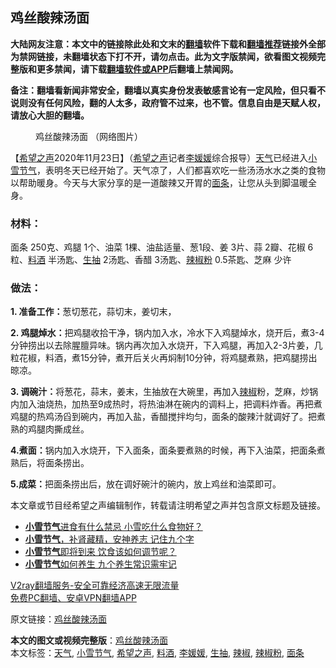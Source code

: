  <h2>鸡丝酸辣汤面</h2> <p class="notice"><b>大陆网友注意：本文中的链接除此处和文末的<a href="https://github.com/bannedbook/fanqiang" >翻墙</a>软件下载和<a href="https://github.com/killgcd/justmysocks/blob/master/README.md">翻墙推荐</a>链接外全部为禁网链接，未翻墙状态下打不开，请勿点击。此为文字版禁闻，欲看图文视频完整版和更多禁闻，请下载<a href="https://github.com/bannedbook/fanqiang">翻墙软件或APP</a>后翻墙上禁闻网。</p><p>备注：翻墙看新闻非常安全，翻墙以真实身份发表敏感言论有一定风险，但只看不说则没有任何风险，翻的人太多，政府管不过来，也不管。信息自由是天赋人权，请放心大胆的翻墙。</b></p>  <div class="entry"> <figure><figcaption>鸡丝酸辣汤面 （网络图片）</figcaption></figure> <p>【<span class='wp_keywordlink_affiliate'><a href="https://www.soundofhope.org" title="希望之声" target="_blank">希望之声</a></span>2020年11月23日】（<a href="https://www.bannedbook.org/bnews/tag/%e5%b8%8c%e6%9c%9b%e4%b9%8b%e5%a3%b0/" class="st_tag internal_tag" rel="tag" title="标签 希望之声 下的日志">希望之声</a>记者<a href="https://www.bannedbook.org/bnews/tag/%E6%9D%8E%E5%AA%9B%E5%AA%9B/" class="st_tag internal_tag" rel="tag" title="标签 李媛媛 下的日志">李媛媛</a>综合报导）<a href="https://www.bannedbook.org/bnews/tag/%E5%A4%A9%E6%B0%94/" class="st_tag internal_tag" rel="tag" title="标签 天气 下的日志">天气</a>已经进入<a href="https://www.bannedbook.org/bnews/tag/%E5%B0%8F%E9%9B%AA%E8%8A%82%E6%B0%94/" class="st_tag internal_tag" rel="tag" title="标签 小雪节气 下的日志">小雪节气</a>，表明冬天已经开始了。天气凉了，人们都喜欢吃一些汤汤水水之类的食物以帮助暖身。今天与大家分享的是一道酸辣又开胃的<a href="https://www.bannedbook.org/bnews/tag/%e9%9d%a2%e6%9d%a1/" class="st_tag internal_tag" rel="tag" title="标签 面条 下的日志">面条</a>，让您从头到脚温暖全身。</p> <h3>材料：</h3> <p>面条 250克、鸡腿 1个、油菜 1棵、油盐适量、葱1段、姜 3片、蒜 2瓣、花椒 6粒、<a href="https://www.bannedbook.org/bnews/tag/%E6%96%99%E9%85%92/" class="st_tag internal_tag" rel="tag" title="标签 料酒 下的日志">料酒</a> 半汤匙、<a href="https://www.bannedbook.org/bnews/tag/%e7%94%9f%e6%8a%bd/" class="st_tag internal_tag" rel="tag" title="标签 生抽 下的日志">生抽</a> 2汤匙、香醋 3汤匙、<a href="https://www.bannedbook.org/bnews/tag/%E8%BE%A3%E6%A4%92%E7%B2%89/" class="st_tag internal_tag" rel="tag" title="标签 辣椒粉 下的日志">辣椒粉</a> 0.5茶匙、芝麻 少许</p> <h3>做法：</h3> <p><strong>1. 准备工作：</strong>葱切葱花，蒜切末，姜切末，</p>  <p><strong>2. 鸡腿焯水：</strong>把鸡腿收拾干净，锅内加入水，冷水下入鸡腿焯水，烧开后，煮3-4分钟捞出以去除腥膻异味。锅内再次加入水烧开，下入鸡腿，再加入2-3片姜，几粒花椒，料酒，煮15分钟，煮开后关火再焖制10分钟，将鸡腿煮熟，把鸡腿捞出晾凉。</p> <p><strong>3. 调碗汁：</strong>将葱花，蒜末，姜末，生抽放在大碗里，再加入<a href="https://www.bannedbook.org/bnews/tag/%e8%be%a3%e6%a4%92/" class="st_tag internal_tag" rel="tag" title="标签 辣椒 下的日志">辣椒</a>粉，芝麻，炒锅内加入油烧热，加热至9成热时，将热油淋在碗内的调料上，把调料炸香。再把煮鸡腿的热鸡汤舀到碗内，再加入盐，香醋搅拌均匀，面条的酸辣汁就调好了。把煮熟的鸡腿肉撕成丝。</p> <p><strong>4.煮面：</strong>锅内加入水烧开，下入面条，面条要煮熟的时候，再下入油菜，把面条煮熟后，将面条捞出。</p>  <p><strong>5.成菜：</strong>把面条捞出后，放在调好碗汁的碗内，放上鸡丝和油菜即可。</p> <p>本文章或节目经希望之声编辑制作，转载请注明希望之声并包含原文标题及链接。</p> <ul class='op-related-articles' title='相关阅读'> <li><a href='https://www.bannedbook.org/bnews/comments/20201123/1435658.html' target='_blank'><b>小雪节气</b>进食有什么禁忌 小雪吃什么食物好？</a></li> <li><a href='https://www.bannedbook.org/bnews/comments/20201121/1434729.html' target='_blank'><b>小雪节气</b>，补肾藏精，安神养志 记住九个字</a></li> <li><a href='https://www.bannedbook.org/bnews/health/20201121/1434606.html' target='_blank'><b>小雪节气</b>即将到来 饮食该如何调节呢？</a></li> <li><a href='https://www.bannedbook.org/bnews/health/20181124/1036042.html' target='_blank'><b>小雪节气</b>如何养生 九个养生常识需牢记</a></li> </ul> <p class="texttj"> <a href="https://www.bannedbook.org/forum23/topic22702.html" target="_blank">V2ray翻墙服务-安全可靠经济高速无限流量</a><br/> <a href="https://github.com/bannedbook/fanqiang/wiki/%E7%A6%81%E9%97%BB%E7%BD%91%E5%AE%89%E5%8D%93%E7%BF%BB%E5%A2%99%E6%96%B0%E9%97%BBAPP" target="_blank">免费PC翻墙、安卓VPN翻墙APP</a></p><p>原文链接：<a class="src_link"  href="https://www.soundofhope.org/post/445720" target="_blank">鸡丝酸辣汤面</a></p> <a name='sharetosocial'></a>       <div><b>本文的图文或视频完整版</b>：<a href='https://www.bannedbook.org/bnews/comments/20201123/1435806.html'>鸡丝酸辣汤面</a></div>  </div><!--END ENTRY--> <div class="postfooter"> <div>本文标签：<a href="https://www.bannedbook.org/bnews/tag/%E5%A4%A9%E6%B0%94/" rel="tag">天气</a>, <a href="https://www.bannedbook.org/bnews/tag/%E5%B0%8F%E9%9B%AA%E8%8A%82%E6%B0%94/" rel="tag">小雪节气</a>, <a href="https://www.bannedbook.org/bnews/tag/%e5%b8%8c%e6%9c%9b%e4%b9%8b%e5%a3%b0/" rel="tag">希望之声</a>, <a href="https://www.bannedbook.org/bnews/tag/%E6%96%99%E9%85%92/" rel="tag">料酒</a>, <a href="https://www.bannedbook.org/bnews/tag/%E6%9D%8E%E5%AA%9B%E5%AA%9B/" rel="tag">李媛媛</a>, <a href="https://www.bannedbook.org/bnews/tag/%e7%94%9f%e6%8a%bd/" rel="tag">生抽</a>, <a href="https://www.bannedbook.org/bnews/tag/%e8%be%a3%e6%a4%92/" rel="tag">辣椒</a>, <a href="https://www.bannedbook.org/bnews/tag/%E8%BE%A3%E6%A4%92%E7%B2%89/" rel="tag">辣椒粉</a>, <a href="https://www.bannedbook.org/bnews/tag/%e9%9d%a2%e6%9d%a1/" rel="tag">面条</a></div>  </div><!--END POSTFOOTER--> 
